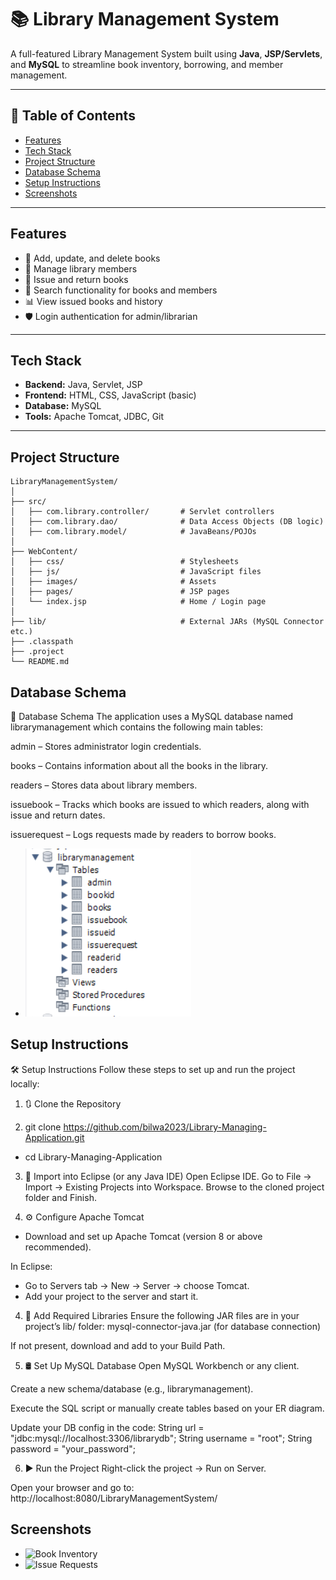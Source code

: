 # 📚 Library Management System

A full-featured Library Management System built using **Java**, **JSP/Servlets**, and **MySQL** to streamline book inventory, borrowing, and member management.

---

## 📌 Table of Contents

- [Features](#features)
- [Tech Stack](#tech-stack)
- [Project Structure](#project-structure)
- [Database Schema](#database-schema)
- [Setup Instructions](#setup-instructions)
- [Screenshots](#screenshots)


---

## Features

- 📘 Add, update, and delete books
- 👥 Manage library members
- 📖 Issue and return books
- 🔎 Search functionality for books and members
- 📊 View issued books and history
- 🛡️ Login authentication for admin/librarian

---

## Tech Stack

- **Backend:** Java, Servlet, JSP
- **Frontend:** HTML, CSS, JavaScript (basic)
- **Database:** MySQL
- **Tools:** Apache Tomcat, JDBC, Git

---

## Project Structure

```plaintext
LibraryManagementSystem/
│
├── src/
│   ├── com.library.controller/       # Servlet controllers
│   ├── com.library.dao/              # Data Access Objects (DB logic)
│   ├── com.library.model/            # JavaBeans/POJOs
│
├── WebContent/
│   ├── css/                          # Stylesheets
│   ├── js/                           # JavaScript files
│   ├── images/                       # Assets
│   ├── pages/                        # JSP pages
│   └── index.jsp                     # Home / Login page
│
├── lib/                              # External JARs (MySQL Connector etc.)
├── .classpath
├── .project
└── README.md
```
## Database Schema

📂 Database Schema
The application uses a MySQL database named librarymanagement which contains the following main tables:

admin – Stores administrator login credentials.

books – Contains information about all the books in the library.

readers – Stores data about library members.

issuebook – Tracks which books are issued to which readers, along with issue and return dates.

issuerequest – Logs requests made by readers to borrow books.

- ![Database Schema](pictures/schema.png)

## Setup Instructions

🛠️ Setup Instructions
Follow these steps to set up and run the project locally:

1. 🔃 Clone the Repository

2. git clone https://github.com/bilwa2023/Library-Managing-Application.git
- cd Library-Managing-Application

3. 💽 Import into Eclipse (or any Java IDE)
Open Eclipse IDE.
Go to File → Import → Existing Projects into Workspace.
Browse to the cloned project folder and Finish.

4. ⚙️ Configure Apache Tomcat
- Download and set up Apache Tomcat (version 8 or above recommended).

In Eclipse:
- Go to Servers tab → New → Server → choose Tomcat.
- Add your project to the server and start it.

4. 🧩 Add Required Libraries
Ensure the following JAR files are in your project’s lib/ folder:
mysql-connector-java.jar (for database connection)

If not present, download and add to your Build Path.

5. 🛢️ Set Up MySQL Database
Open MySQL Workbench or any client.

Create a new schema/database (e.g., librarymanagement).

Execute the SQL script or manually create tables based on your ER diagram.

Update your DB config in the code:
String url = "jdbc:mysql://localhost:3306/librarydb";
String username = "root";
String password = "your_password";

6. ▶️ Run the Project
Right-click the project → Run on Server.

Open your browser and go to:
http://localhost:8080/LibraryManagementSystem/

## Screenshots

- ![Book Inventory](pictures/Book-Inventory.png)
- ![Issue Requests](picturesissue_request_to_librrarian.png)
